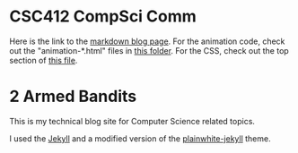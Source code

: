 # CSC412 CompSci Comm

Here is the link to the [markdown blog page](_posts/2021-04-05-CSC412-Communication-Project.md). For the animation code, check out the "animation-*.html" files in [this folder](_includes/). For the CSS, check out the top section of [this file](_sass/plain.scss).


# 2 Armed Bandits

This is my technical blog site for Computer Science related topics.

I used the [Jekyll][jekyll] and a modified version of the [plainwhite-jekyll][plain_gh] theme.


[jekyll]: https://jekyllrb.com/
[plain_gh]: https://github.com/thelehhman/plainwhite-jekyll
